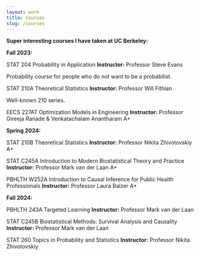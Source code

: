 ```yaml
---
layout: work
title: Courses
slug: /courses
---
```


**Super interesting courses I have taken at UC Berkeley:**

**Fall 2023:** 

STAT 204 Probability in Application **Instructor:** Professor Steve Evans

Probability course for people who do not want to be a probabilist.

STAT 210A Theoretical Statistics **Instructor:** Professor Will Fithian

Well-known 210 series.

EECS 227AT Optimization Models in Engineering **Instructor:** Professor Gireeja Ranade & Venkatachalam Anantharam  A+

**Spring 2024:** 

STAT 210B Theoretical Statistics  **Instructor:** Professor Nikita Zhivotovskiy A+

STAT C245A Introduction to Modern Biostatistical Theory and Practice **Instructor:** Professor Mark van der Laan A+

PBHLTH W252A Introduction to Causal Inference for Public Health Professionals **Instructor:** Professor Laura Balzer A+

**Fall 2024:**  

PBHLTH 243A Targeted Learning **Instructor:** Professor Mark van der Laan

STAT C245B Biostatistical Methods: Survival Analysis and Causality **Instructor:** Professor Mark van der Laan

STAT 260 Topics in Probability and Statistics **Instructor:** Professor Nikita Zhivotovskiy
